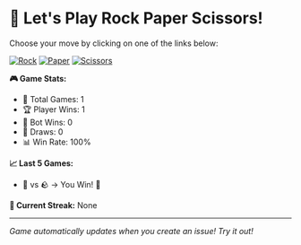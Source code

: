 # 🎯 Let's Play Rock Paper Scissors!

Choose your move by clicking on one of the links below:

[![Rock](https://img.shields.io/badge/Rock-🪨-purple?style=for-the-badge)](https://github.com/leonurium/leonurium/issues/new?title=RPS-ROCK&body=I%20choose%20**Rock**!%20🪨)
[![Paper](https://img.shields.io/badge/Paper-📄-navy?style=for-the-badge)](https://github.com/leonurium/leonurium/issues/new?title=RPS-PAPER&body=I%20choose%20**Paper**!%20📄)
[![Scissors](https://img.shields.io/badge/Scissors-✂️-maroon?style=for-the-badge)](https://github.com/leonurium/leonurium/issues/new?title=RPS-SCISSORS&body=I%20choose%20**Scissors**!%20✂️)

<!-- GAME_STATS_START -->
**🎮 Game Stats:**
- 🎯 Total Games: 1
- 🏆 Player Wins: 1
- 🤖 Bot Wins: 0
- 🤝 Draws: 0
- 📊 Win Rate: 100%

**📈 Last 5 Games:**
- 📄 vs 🪨 → You Win! 🎉

**🎲 Current Streak:** None
<!-- GAME_STATS_END -->

---
*Game automatically updates when you create an issue! Try it out!*


<!-- [![leonurium](https://svg.bookmark.style/api?url=https://leonurium.com&mode=light&style=horizontal)](https://leonurium.com)
[![vue-command-palette](https://svg.bookmark.style/api?url=https://github.com/xiaoluoboding/vue-command-palette&mode=dark&style=horizontal)](https://github.com/xiaoluoboding/vue-command-palette)
[![vue-sonner](https://svg.bookmark.style/api?url=https://github.com/xiaoluoboding/vue-sonner&mode=light&style=horizontal)](https://github.com/xiaoluoboding/vue-sonner) -->